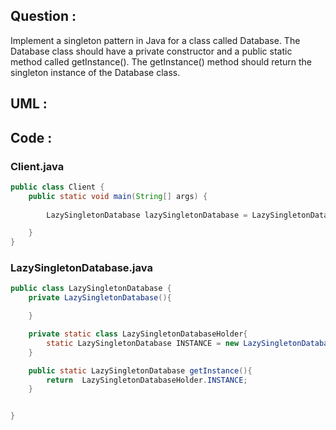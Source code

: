 
## Question :
Implement a singleton pattern in Java for a class called Database. The Database class should have a private constructor and a public static method called getInstance(). The getInstance() method should return the singleton instance of the Database class.


## UML :



## Code :

### Client.java
```java
public class Client {
    public static void main(String[] args) {
        
        LazySingletonDatabase lazySingletonDatabase = LazySingletonDatabase.getInstance();

    }
}
```


### LazySingletonDatabase.java
```java
public class LazySingletonDatabase {
    private LazySingletonDatabase(){

    }

    private static class LazySingletonDatabaseHolder{
        static LazySingletonDatabase INSTANCE = new LazySingletonDatabase();
    }

    public static LazySingletonDatabase getInstance(){
        return  LazySingletonDatabaseHolder.INSTANCE;
    }


}
```
